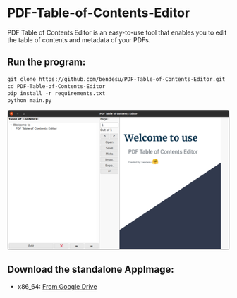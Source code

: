 # PDF-Table-of-Contents-Editor
PDF Table of Contents Editor is an easy-to-use tool that enables you to edit the table of contents and metadata of your PDFs.

## Run the program:
```
git clone https://github.com/bendesu/PDF-Table-of-Contents-Editor.git
cd PDF-Table-of-Contents-Editor
pip install -r requirements.txt
python main.py
```
![Screenshot](assets/Screenshot.png)

## Download the standalone AppImage:
 - x86_64: [From Google Drive](https://drive.google.com/file/d/1_dqpLYrrk99gKb-XV7YOtlD8q3A6dyVk/view?usp=sharing)